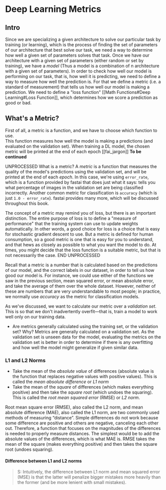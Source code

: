 # Deep Learning Metrics
## Intro
Since we are specializing a given architecture to solve our particular task by training (or learning), which is the process of finding the set of parameters of our architecture that best solve our task, we need a way to determine how well a given set of parameters solves that task. 
Once we have our architecture with a given set of parameters (either random or set by training), we have a *model* (Thus a model is a combination of n architecture with a given set of parameters). 
In order to check how well our model is performing on our task, that is, how well it is predicting, we need to define a way to measure how well the prediction is. For that we define a metric (i.e. a standard of measurement) that tells us how well our model is making a prediction. We need to define a "loss function" [[Math Functions#Deep Learning#Loss Function]], which determines how we score a prediction as good or bad. 


## What's a Metric?

First of all, a metric is a function, and we have to choose which function to use.  
This function measures how well the model is making a predictions (and evaluated on the validation set). 
When training a DL model, the chosen metric will be printed at the end of each epoch [[fai_jargon]] 
**To be continued**


UNPROCESSED
What is a metric? A _metric_ is a function that measures the quality of the model's predictions using the validation set, and will be printed at the end of each _epoch_. In this case, we're using `error_rate`, which is a function provided by fastai that does just what it says: tells you what percentage of images in the validation set are being classified incorrectly. Another common metric for classification is `accuracy` (which is just `1.0 - error_rate`). fastai provides many more, which will be discussed throughout this book.
 
The concept of a metric may remind you of loss, but there is an important distinction. The entire purpose of loss is to define a "measure of performance" that the training system can use to update weights automatically. In other words, a good choice for loss is a choice that is easy for stochastic gradient descent to use. But a metric is defined for human consumption, so a good metric is one that is easy for you to understand, and that hews as closely as possible to what you want the model to do. At times, you might decide that the loss function is a suitable metric, but that is not necessarily the case. 
END UNPROCESSED





Recall that a metric is a number that is calculated based on the predictions of our model, and the correct labels in our dataset, in order to tell us how good our model is. For instance, we could use either of the functions we saw in the previous section, mean squared error, or mean absolute error, and take the average of them over the whole dataset. However, neither of these are numbers that are very understandable to most people; in practice, we normally use *accuracy* as the metric for classification models.

As we've discussed, we want to calculate our metric over a *validation set*. This is so that we don't inadvertently overfit—that is, train a model to work well only on our training data.





- Are metrics generally calculated using the training set, or the validation set? Why?
Metrics are generally calculated on a validation set. As the validation set is unseen data for the model, evaluating the metrics on the validation set is better in order to determine if there is any overfitting and how well the model might generalize if given similar data.




### L1 and L2 Norms

- Take the mean of the *absolute value* of differences (absolute value is the function that replaces negative values with positive values). This is called the *mean absolute difference* or *L1 norm*
- Take the mean of the *square* of differences (which makes everything positive) and then take the *square root* (which undoes the squaring). This is called the *root mean squared error* (RMSE) or *L2 norm*.



Root mean square error (RMSE), also called the L2 norm, and mean absolute difference (MAE), also called the L1 norm, are two commonly used methods of measuring “distance”. Simple differences do not work because some difference are positive and others are negative, canceling each other out. Therefore, a function that focuses on the magnitudes of the differences is needed to properly measure distances. The simplest would be to add the absolute values of the differences, which is what MAE is. RMSE takes the mean of the square (makes everything positive) and then takes the square root (undoes squaring).



#### Difference between L1 and L2 norms
> S: Intuitively, the difference between L1 norm and mean squared error (MSE) is that the latter will penalize bigger mistakes more heavily than the former (and be more lenient with small mistakes).













